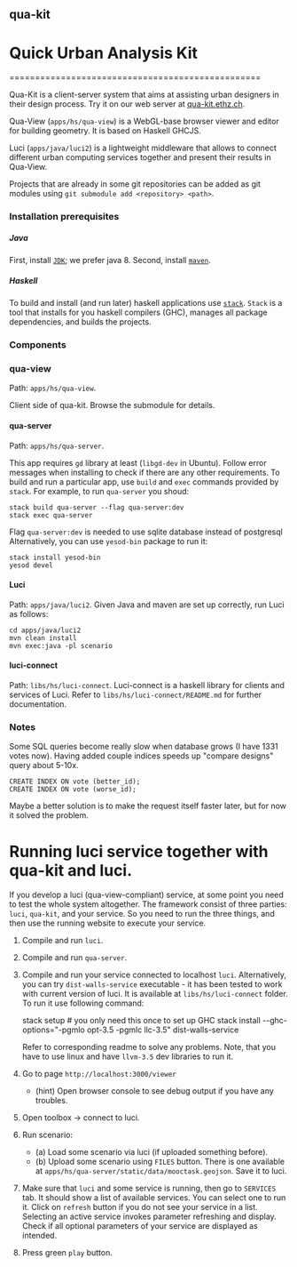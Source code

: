 ## qua-kit
# Quick Urban Analysis Kit
=================================================

Qua-Kit is a client-server system that aims at assisting urban designers in their design process.
Try it on our web server at [qua-kit.ethz.ch](http://qua-kit.ethz.ch).

Qua-View (`apps/hs/qua-view`) is a WebGL-base browser viewer and editor for building geometry. It is based on Haskell GHCJS.

Luci (`apps/java/luci2`) is a lightweight middleware that allows to connect different urban computing services together
and present their results in Qua-View.

Projects that are already in some git repositories can be added as git modules
using `git submodule add <repository> <path>`.

### Installation prerequisites

##### Java
First, install
[`JDK`](http://www.oracle.com/technetwork/java/javase/downloads/index.html);
we prefer java 8.
Second, install
[`maven`](https://maven.apache.org/).

##### Haskell
To build and install (and run later) haskell applications use
[`stack`](http://docs.haskellstack.org/en/stable/README.html).
`Stack` is a tool that installs for you haskell compilers (GHC), manages all package dependencies,
and builds the projects.

### Components

### qua-view

Path: `apps/hs/qua-view`.

Client side of qua-kit. Browse the submodule for details.

#### qua-server

Path: `apps/hs/qua-server`.

This app requires `gd` library at least (`libgd-dev` in Ubuntu).
Follow error messages when installing to check if there are any other requirements.
To build and run a particular app, use `build` and `exec` commands provided by `stack`.
For example, to run `qua-server` you shoud:
```
stack build qua-server --flag qua-server:dev
stack exec qua-server
```
Flag `qua-server:dev` is needed to use sqlite database instead of postgresql
Alternatively, you can use `yesod-bin` package to run it:
```
stack install yesod-bin
yesod devel
```

#### Luci

Path: `apps/java/luci2`.
Given Java and maven are set up correctly, run Luci as follows:
```
cd apps/java/luci2
mvn clean install
mvn exec:java -pl scenario
```

#### luci-connect

Path: `libs/hs/luci-connect`.
Luci-connect is a haskell library for clients and services of Luci.
Refer to `libs/hs/luci-connect/README.md` for further documentation.


### Notes

Some SQL queries become really slow when database grows (I have 1331 votes now).
Having added couple indices speeds up "compare designs" query about 5-10x.
```
CREATE INDEX ON vote (better_id);
CREATE INDEX ON vote (worse_id);
```
Maybe a better solution is to make the request itself faster later,
but for now it solved the problem.


# Running luci service together with qua-kit and luci.

If you develop a luci (qua-view-compliant) service, at some point you need to test the whole system altogether.
The framework consist of three parties: `luci`, `qua-kit`, and your service.
So you need to run the three things, and then use the running website to execute your service.

  1. Compile and run `luci`.
  2. Compile and run `qua-server`.
  3. Compile and run your service connected to localhost `luci`.
     Alternatively, you can try `dist-walls-service` executable - it has been tested to work with current version of luci.
     It is available at `libs/hs/luci-connect` folder.
     To run it use following command:
     
        stack setup # you only need this once to set up GHC
        stack install --ghc-options="-pgmlo opt-3.5 -pgmlc llc-3.5"
        dist-walls-service
     
     Refer to corresponding readme to solve any problems.
     Note, that you have to use linux and have `llvm-3.5` dev libraries to run it.
  4. Go to page `http://localhost:3000/viewer`
      * (hint) Open browser console to see debug output if you have any troubles.
  5. Open toolbox -> connect to luci.
  6. Run scenario:
      * (a) Load some scenario via luci (if uploaded something before).
      * (b) Upload some scenario using `FILES` button.
            There is one available at `apps/hs/qua-server/static/data/mooctask.geojson`.
            Save it to luci.
  7. Make sure that `luci` and some service is running, then go to `SERVICES` tab.
     It should show a list of available services.
     You can select one to run it.
     Click on `refresh` button if you do not see your service in a list.
     Selecting an active service invokes parameter refreshing and display.
     Check if all optional parameters of your service are displayed as intended.
  8. Press green `play` button.
     
